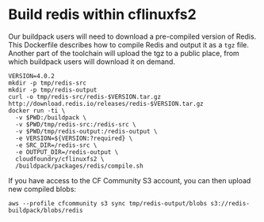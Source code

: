 # Build redis within cflinuxfs2

Our buildpack users will need to download a pre-compiled version of Redis. This Dockerfile describes how to compile Redis and output it as a `tgz` file. Another part of the toolchain will upload the tgz to a public place, from which buildpack users will download it on demand.

```
VERSION=4.0.2
mkdir -p tmp/redis-src
mkdir -p tmp/redis-output
curl -o tmp/redis-src/redis-$VERSION.tar.gz http://download.redis.io/releases/redis-$VERSION.tar.gz
docker run -ti \
  -v $PWD:/buildpack \
  -v $PWD/tmp/redis-src:/redis-src \
  -v $PWD/tmp/redis-output:/redis-output \
  -e VERSION=${VERSION:?required} \
  -e SRC_DIR=/redis-src \
  -e OUTPUT_DIR=/redis-output \
  cloudfoundry/cflinuxfs2 \
  /buildpack/packages/redis/compile.sh
```

If you have access to the CF Community S3 account, you can then upload new compiled blobs:

```
aws --profile cfcommunity s3 sync tmp/redis-output/blobs s3://redis-buildpack/blobs/redis
```
